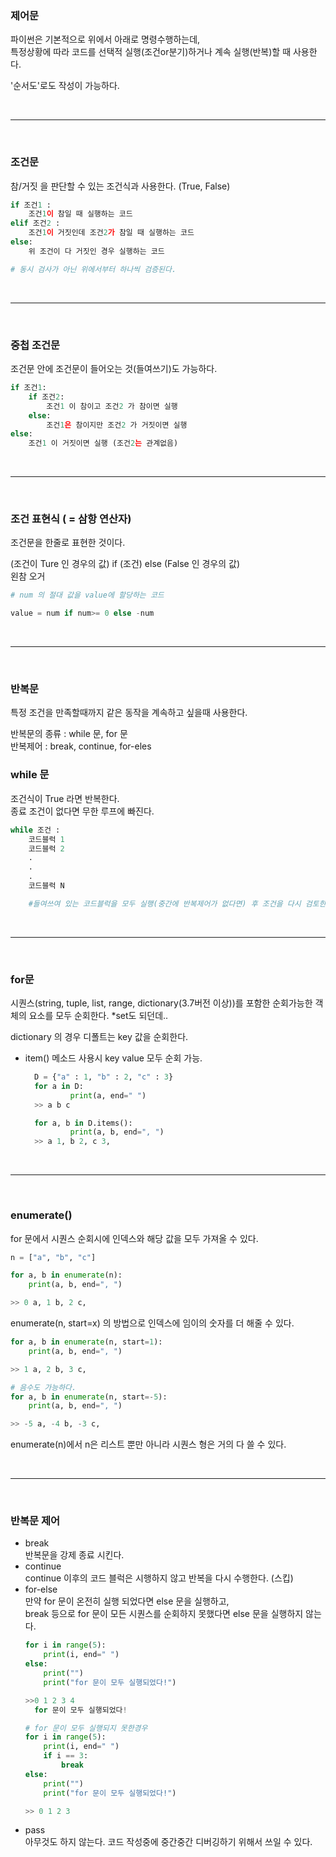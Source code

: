 ### 제어문
파이썬은 기본적으로 위에서 아래로 명령수행하는데, \
특정상황에 따라 코드를 선택적 실행(조건or분기)하거나 계속 실행(반복)할 때 사용한다.

'순서도'로도 작성이 가능하다.

<br>

---

<br>

### 조건문
참/거짓 을 판단할 수 있는 조건식과 사용한다. (True, False)
```python
if 조건1 :
	조건1이 참일 때 실행하는 코드
elif 조건2 :
	조건1이 거짓인데 조건2가 참일 때 실행하는 코드 
else:
	위 조건이 다 거짓인 경우 실행하는 코드

# 동시 검사가 아닌 위에서부터 하나씩 검증된다.
```

<br>

---

<br>


### 중첩 조건문
조건문 안에 조건문이 들어오는 것(들여쓰기)도 가능하다.
```python
if 조건1:
	if 조건2:
		조건1 이 참이고 조건2 가 참이면 실행
	else:
		조건1은 참이지만 조건2 가 거짓이면 실행
else:
	조건1 이 거짓이면 실행 (조건2는 관계없음)
```

<br>

---

<br>


### 조건 표현식 ( = 삼항 연산자)
조건문을 한줄로 표현한 것이다.

(조건이 Ture 인 경우의 값) if (조건) else (False 인 경우의 값)<br>
왼참 오거
```python
# num 의 절대 값을 value에 할당하는 코드

value = num if num>= 0 else -num
```

<br>

---

<br>


### 반복문
특정 조건을 만족할때까지 같은 동작을 계속하고 싶을때 사용한다.

반복문의 종류 : while 문, for 문<br>
반복제어 : break, continue, for-eles

### while 문
조건식이 True 라면 반복한다.<br>
종료 조건이 없다면 무한 루프에 빠진다.
```python
while 조건 :
	코드블럭 1
	코드블럭 2
	.
	.
	.
	코드블럭 N

	#들여쓰여 있는 코드블럭을 모두 실행(중간에 반복제어가 없다면) 후 조건을 다시 검토한다.
```

<br>

---

<br>


### for문
시퀀스(string, tuple, list, range, dictionary(3.7버전 이상))를 포함한 순회가능한 객체의 요소를 모두 순회한다. *set도 되던데..

dictionary 의 경우 디폴트는 key 값을 순회한다.<br>
- item() 메소드 사용시 key value 모두 순회 가능.
  ```python
	D = {"a" : 1, "b" : 2, "c" : 3}
	for a in D:
			print(a, end=" ")
	>> a b c  

	for a, b in D.items():
			print(a, b, end=", ")
	>> a 1, b 2, c 3,
	```
	
<br>

---

<br>


### enumerate()
for 문에서 시퀀스 순회시에 인덱스와 해당 값을 모두 가져올 수 있다.
```python
n = ["a", "b", "c"]

for a, b in enumerate(n):
    print(a, b, end=", ")

>> 0 a, 1 b, 2 c, 
```
enumerate(n, start=x) 의 방법으로 인덱스에 임이의 숫자를 더 해줄 수 있다.
```python
for a, b in enumerate(n, start=1):
    print(a, b, end=", ")

>> 1 a, 2 b, 3 c,

# 음수도 가능하다.
for a, b in enumerate(n, start=-5):
    print(a, b, end=", ")

>> -5 a, -4 b, -3 c,
```
enumerate(n)에서 n은 리스트 뿐만 아니라 시퀀스 형은 거의 다 쓸 수 있다. 

<br>

---

<br>

### 반복문 제어
- break<br>
  반복문을 강제 종료 시킨다.
- continue<br>
  continue 이후의 코드 블럭은 시행하지 않고 반복을 다시 수행한다. (스킵)
- for-else<br>
  만약 for 문이 온전히 실행 되었다면 else 문을 실행하고,<br>
	break 등으로 for 문이 모든 시퀀스를 순회하지 못했다면 else 문을 실행하지 않는다.
	```python
	for i in range(5):
    	print(i, end=" ")
	else:
    	print("")
    	print("for 문이 모두 실행되었다!")
	
	>>0 1 2 3 4 
	  for 문이 모두 실행되었다!

	# for 문이 모두 실행되지 못한경우
	for i in range(5):
    	print(i, end=" ")
    	if i == 3:
        	break
	else:
    	print("")
    	print("for 문이 모두 실행되었다!")

	>> 0 1 2 3
	```
- pass<br>
	아무것도 하지 않는다.
	코드 작성중에 중간중간 디버깅하기 위해서 쓰일 수 있다.
